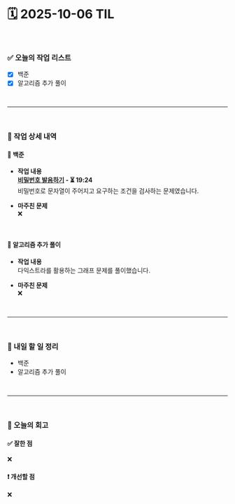 # 🗓️ 2025-10-06 TIL

<br>

### ✅ 오늘의 작업 리스트  
- [x] 백준
- [x] 알고리즘 추가 풀이

<br>

---

<br>

### 📌 작업 상세 내역  

#### 🔹 백준
- **작업 내용**<br>
**[비밀번호 발음하기](https://www.acmicpc.net/problem/4659) - ⏳ 19:24**<br>
비밀번호로 문자열이 주어지고 요구하는 조건을 검사하는 문제였습니다.

- **마주친 문제**<br>
❌

<br>

#### 🔹 알고리즘 추가 풀이
- **작업 내용**<br>
다익스트라를 활용하는 그래프 문제를 풀이했습니다.

- **마주친 문제**<br>
❌

<br>

---

<br>

### 🚀 내일 할 일 정리  

- 백준
- 알고리즘 추가 풀이

<br>

---

<br>

### 🧐 오늘의 회고  

#### ✅ 잘한 점
❌

#### ❗ 개선할 점
❌

<br><br><br>